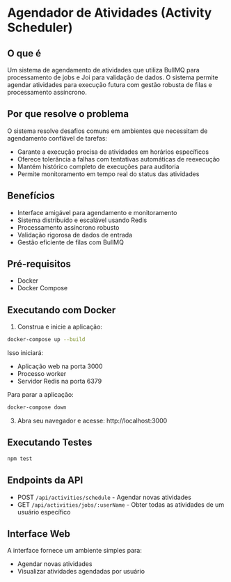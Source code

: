 # Agendador de Atividades (Activity Scheduler)

## O que é

Um sistema de agendamento de atividades que utiliza BullMQ para processamento de jobs e Joi para validação de dados. O sistema permite agendar atividades para execução futura com gestão robusta de filas e processamento assíncrono.

## Por que resolve o problema

O sistema resolve desafios comuns em ambientes que necessitam de agendamento confiável de tarefas:

- Garante a execução precisa de atividades em horários específicos
- Oferece tolerância a falhas com tentativas automáticas de reexecução
- Mantém histórico completo de execuções para auditoria
- Permite monitoramento em tempo real do status das atividades

## Benefícios

- Interface amigável para agendamento e monitoramento
- Sistema distribuído e escalável usando Redis
- Processamento assíncrono robusto
- Validação rigorosa de dados de entrada
- Gestão eficiente de filas com BullMQ

## Pré-requisitos

- Docker
- Docker Compose

## Executando com Docker

1. Construa e inicie a aplicação:

```bash
docker-compose up --build
```

Isso iniciará:

- Aplicação web na porta 3000
- Processo worker
- Servidor Redis na porta 6379

Para parar a aplicação:

```bash
docker-compose down
```

3. Abra seu navegador e acesse: http://localhost:3000

## Executando Testes

```bash
npm test
```

## Endpoints da API

- POST `/api/activities/schedule` - Agendar novas atividades
- GET `/api/activities/jobs/:userName` - Obter todas as atividades de um usuário específico

## Interface Web

A interface fornece um ambiente simples para:

- Agendar novas atividades
- Visualizar atividades agendadas por usuário
